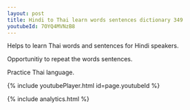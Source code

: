 ```yaml
---
layout: post
title: Hindi to Thai learn words sentences dictionary 349 
youtubeId: 7OYQ4MVNzB8
---
```

 
 
Helps to learn Thai words and sentences for Hindi speakers.

Opportunitiy to repeat the words sentences. 

Practice Thai language. 
 
{% include youtubePlayer.html id=page.youtubeId %}
 
 
{% include analytics.html %}